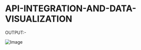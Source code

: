 # API-INTEGRATION-AND-DATA-VISUALIZATION











OUTPUT:-

![Image](https://github.com/user-attachments/assets/dbb79f8c-ecbf-425a-939e-ef853c9aedfb)
